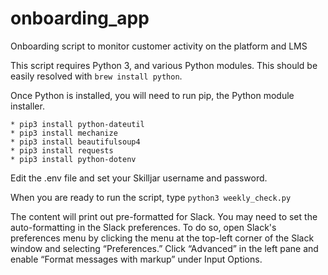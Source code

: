# onboarding_app
Onboarding script to monitor customer activity on the platform and LMS

This script requires Python 3, and various Python modules. This should be easily
resolved with ```brew install python```.

Once Python is installed, you will need to run pip, the Python module installer.
```
* pip3 install python-dateutil
* pip3 install mechanize
* pip3 install beautifulsoup4
* pip3 install requests
* pip3 install python-dotenv
```

Edit the .env file and set your Skilljar username and password.

When you are ready to run the script, type ```python3 weekly_check.py```

The content will print out pre-formatted for Slack. You may need to set the auto-formatting in the Slack preferences. To do so, open Slack's preferences menu by clicking the menu at the top-left corner of the Slack window and selecting “Preferences.” Click “Advanced” in the left pane and enable “Format messages with markup” under Input Options.